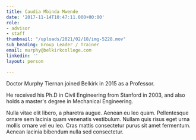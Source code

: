```yaml
---
title: Caudia Mbinda Mwende
date: '2017-11-14T10:47:11.000+00:00'
role:
- advisor
- staff
thumbnail: "/uploads/2021/02/18/img-5228.mov"
sub_heading: Group Leader / Trainer
email: murphy@belkirkcollege.com
linkedin: ''
layout: person

---
```

Doctor Murphy Tiernan joined Belkirk in 2015 as a Professor.

He received his Ph.D in Civil Engineering from Stanford in 2003, and also holds a master's degree in Mechanical Engineering.

Nulla vitae elit libero, a pharetra augue. Aenean eu leo quam. Pellentesque ornare sem lacinia quam venenatis vestibulum. Nullam quis risus eget urna mollis ornare vel eu leo. Cras mattis consectetur purus sit amet fermentum. Aenean lacinia bibendum nulla sed consectetur.